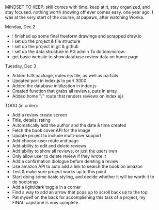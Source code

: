 MINDSET TO KEEP:
skill comes with time. keep at it, stay organized, and stay focused.
nothing worth showing off ever comes easy.
one year ago: I was at the very start of the course, at papaws, after watching Wonka.

Monday, Dec 2
- I finished up some final freeform drawings and scrapped draw.io
- I set up the project & file structure
- I set up the project in git & github
- I set up the data structure in PG admin
To do tommorow:
- get basic website to show database review data on home page

Tuesday, Dec 3
- Added EJS package, index ejs file, as well as partials
- Updated port in index.js to port 3000
- Added the database initilization in index.js
- Created function that grabs all reviews, puts in array
- Added home "/" route that renders reviews on index.ejs


TODO (in order):
- Add a review create screen
 - Title, details, rating
 - Automatically add the author and the date & time created
 - Fetch the book cover API for the image
- Update project to include multi-user support
- Add choose-user route and page
- Add ability to edit and delete reviews
- Add ability to show all reviews, or just the users own
- Only allow user to delete review if they wrote it
- Add a confirmation diologue before deleting a review
- Use amazon API to auto add a link to search the book on amazon
- Test & make sure project works up to this point
- Start doing some basic styling, and decide whether it will be worth it
  to do bootstrap
- Add a light/dark toggle in a corner
- Find a way to add an arrow that pops up to scroll back up to the top
- Pat myself on the back for accomplishing this task of a project, my FINAL
capstone is now complete.